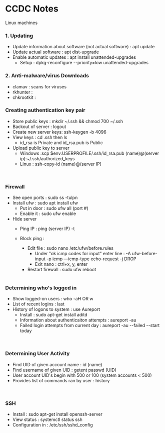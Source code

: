 <h1>CCDC Notes</h1>
Linux machines
<br />

<h3>1. Updating</h3>

- Update information about software (not actual software) : apt update
- Update actual software : apt dist-upgrade
- Enable automatic updates : apt install unattended-upgrades
  - Setup : dpkg-reconfigure --priority=low unattended-upgrades

<h3>2. Anti-malware/virus Downloads</h3>

- clamav : scans for viruses
- rkhunter : 
- chkrootkit : 

<h3>Creating authentication key pair</h3>

- Store public keys : mkdir ~/.ssh && chmod 700 ~/.ssh
- Backout of server : logout
- Create new server keys: ssh-keygen -b 4096
- View keys : cd .ssh then ls
  - id_rsa is Private and id_rsa.pub is Public
- Upload public key to server
  - Windows :scp $env:USERPROFILE/.ssh/id_rsa.pub (name)@(server ip):~/.ssh/authorized_keys
  - Linux : ssh-copy-id (name)@(server IP)

<br>

<h3>Firewall</h3>

- See open ports : sudo ss -tulpn
- Install ufw : sudo apt install ufw
  - Put in door : sudo ufw all (port #)
  - Enable it : sudo ufw enable
- Hide server
  - Ping IP : ping (server IP) -t
  - Block ping :
    - Edit file : sudo nano /etc/ufw/before.rules
      - Under "ok icmp codes for input" enter line : -A ufw-before-input -p icmp —icmp-type echo-request -j DROP
      - Exit nano : ctrl+x, y, enter
    - Restart firewall : sudo ufw reboot
    
    <br>

<h3>Determining who's logged in</h3>

- Show logged-on users : who -aH OR w
- List of recent logins : last
- History of logons to system : use Aureport
  - Install : sudo apt-get install aditd
  - Information about authenticaiton attempts : aureport -au
  - Failed login attempts from current day : aureport -au --failed --start today
  
<br>

<h3>Determining User Activity</h3>

- Find UID of given account name : id (name)
- Find username of given UID : getent passwd (UID)
- User account UID's begin with 500 or 100 (system accounts < 500)
- Provides list of commands ran by user : history

<br>

<h3>SSH</h3>

- Install : sudo apt-get install openssh-server
- View status : systemctl status ssh
- Configuration in : /etc/ssh/sshd_config

